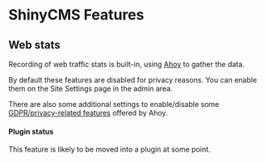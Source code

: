 # ShinyCMS Features

## Web stats

Recording of web traffic stats is built-in, using [Ahoy](https://github.com/ankane/ahoy_email#readme) to gather the data.

By default these features are disabled for privacy reasons. You can enable them on the Site Settings page in the admin area.

There are also some additional settings to enable/disable some [GDPR/privacy-related features](https://github.com/ankane/ahoy#gdpr-compliance-1) offered by Ahoy.


#### Plugin status

This feature is likely to be moved into a plugin at some point.
